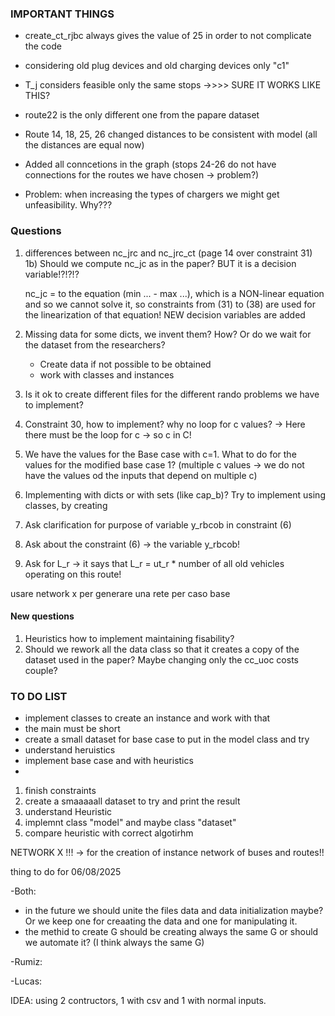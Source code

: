 

### IMPORTANT THINGS 
- create_ct_rjbc always gives the value of 25 in order to not complicate the code
- considering old plug devices and old charging devices only "c1"
- T_j considers feasible only the same stops  ->>>> SURE IT WORKS LIKE THIS?
- route22 is the only different one from the papare dataset

- Route 14, 18, 25, 26 changed distances to be consistent with model (all the distances are equal now)
- Added all conncetions in the graph (stops 24-26 do not have connections for the routes we have chosen -> problem?)

- Problem: when increasing the types of chargers we might get unfeasibility. Why???


### Questions
1) differences between nc_jrc and nc_jrc_ct (page 14 over constraint 31)
    1b) Should we compute nc_jc as in the paper? BUT it is a decision variable!?!?!?

    nc_jc = to the equation (min ... - max ...), which is a NON-linear equation and so we cannot solve it,
    so constraints from (31) to (38) are used for the linearization of that equation! NEW decision variables are added

2) Missing data for some dicts, we invent them? How? Or  do we wait for the dataset from the researchers?
    - Create data if not possible to be obtained
    -  work with classes and instances
3) Is it ok to create different files for the different rando problems we have to implement? 
4) Constraint 30, how to implement? why no loop for c values?
        -> Here there must be the loop for c -> so c in C!

5) We have the values for the Base case with c=1. What to do for the values for the modified base case 1? (multiple c values -> we do not have the values od the inputs that depend on multiple c)
6) Implementing with dicts or with sets (like cap_b)?
    Try to implement using classes, by creating
7) Ask clarification for purpose of variable y_rbcob in constraint (6)
8) Ask about the constraint (6) -> the variable y_rbcob!
9) Ask for L_r -> it says that L_r = ut_r * number of all old vehicles operating on this route!

usare network x per generare una rete per caso base


#### New questions
1) Heuristics how to implement maintaining fisability?
2) Should we rework all the data class so that it creates a copy of the dataset used in the paper? Maybe changing only the cc_uoc costs couple?

### TO DO LIST

- implement classes to create an instance and work with that
- the main must be short
- create a small dataset for base case to put in the model class and try
- understand heruistics
- implement base case and with heuristics
-
1) finish constraints
2) create a smaaaaall dataset to try and print the result
3) understand Heuristic
4) implemnt class "model" and maybe class "dataset"
5) compare heuristic with correct algotirhm




NETWORK X !!! -> for the creation of instance network of buses and routes!!


thing to do for 06/08/2025

-Both: 
-   in the future we should unite the files data and data initialization maybe? Or we keep one for   creaating the data and one for manipulating it.
-   the methid to create G should be creating always the same G or should we automate it? (I think always the same G)


-Rumiz: 

-Lucas:


IDEA: using 2 contructors, 1 with csv and 1 with normal inputs.


